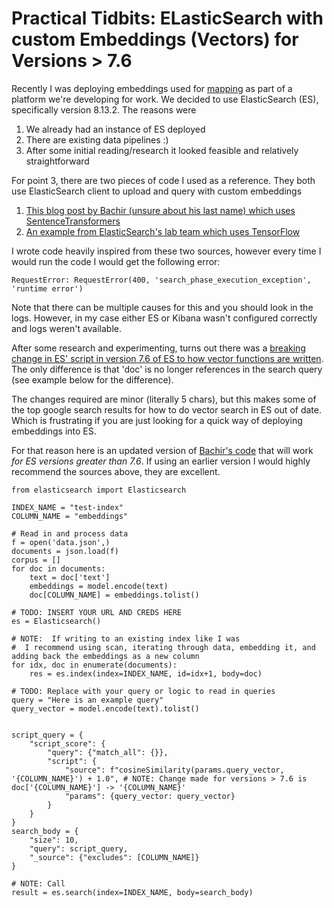 # Practical Tidbits: ELasticSearch with custom Embeddings (Vectors) for Versions &gt; 7.6

Recently I was deploying embeddings used for [mapping](https://felixlabelle.github.io/2023/12/18/text-similarity-tasks.html#mapping) as part of a platform we're developing for work. We decided to use ElasticSearch (ES), specifically version 8.13.2. The reasons were
1. We already had an instance of ES deployed
2. There are existing data pipelines :)
3. After some initial reading/research it looked feasible and relatively straightforward

For point 3, there are two pieces of code I used as a reference. They both use ElasticSearch client to upload and query with custom embeddings
1. [This blog post by Bachir (unsure about his last name) which uses SentenceTransformers](https://dzlab.github.io/nlp/2021/08/09/elasticsearch_bert/)
2. [An example from ElasticSearch's lab team which uses TensorFlow](https://github.com/jtibshirani/text-embeddings)

I wrote code heavily inspired from these two sources, however every time I would run the code I would get the following error:

```
RequestError: RequestError(400, 'search_phase_execution_exception', 'runtime error')
```

Note that there can be multiple causes for this and you should look in the logs. However, in my case either ES or Kibana wasn't configured correctly and logs weren't available.

After some research and experimenting, turns out there was a [breaking change in ES' script in version 7.6 of ES to how vector functions are written](https://www.elastic.co/guide/en/elasticsearch/reference/7.17/breaking-changes-7.6.html#_update_to_vector_function_signatures).  The only difference is that
'doc' is no longer references in the search query (see example below for the difference).

The changes required are minor (literally 5 chars), but this makes some of the top google search results for how to do vector search in ES out of date. Which is frustrating if you are just looking for a quick way of deploying embeddings into ES.

For that reason here is an updated version of [Bachir's code](https://dzlab.github.io/nlp/2021/08/09/elasticsearch_bert/) that will work *for ES versions greater than 7.6*. If using an earlier version I would highly recommend the sources above, they are excellent.

```
from elasticsearch import Elasticsearch

INDEX_NAME = "test-index"
COLUMN_NAME = "embeddings"

# Read in and process data
f = open('data.json',)
documents = json.load(f)
corpus = []
for doc in documents:
    text = doc['text']
    embeddings = model.encode(text)
    doc[COLUMN_NAME] = embeddings.tolist()

# TODO: INSERT YOUR URL AND CREDS HERE
es = Elasticsearch()

# NOTE:  If writing to an existing index like I was
#  I recommend using scan, iterating through data, embedding it, and adding back the embeddings as a new column
for idx, doc in enumerate(documents):
    res = es.index(index=INDEX_NAME, id=idx+1, body=doc)

# TODO: Replace with your query or logic to read in queries
query = "Here is an example query"
query_vector = model.encode(text).tolist()


script_query = {
    "script_score": {
        "query": {"match_all": {}},
        "script": {
            "source": f"cosineSimilarity(params.query_vector, '{COLUMN_NAME}') + 1.0", # NOTE: Change made for versions > 7.6 is doc['{COLUMN_NAME}'] -> '{COLUMN_NAME}'
            "params": {query_vector: query_vector}
        }
    }
}
search_body = {
    "size": 10,
    "query": script_query,
    "_source": {"excludes": [COLUMN_NAME]}
}

# NOTE: Call
result = es.search(index=INDEX_NAME, body=search_body)

```
